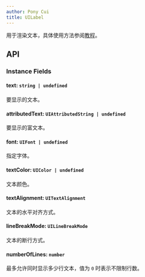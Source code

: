 ```yaml
---
author: Pony Cui
title: UILabel
---
```


用于渲染文本，具体使用方法参阅[教程](./guide-label.md)。

## API

### Instance Fields

#### text: `string | undefined`
要显示的文本。

#### attributedText: `UIAttributedString | undefined`
要显示的富文本。

#### font: `UIFont | undefined`
指定字体。

#### textColor: `UIColor | undefined`
文本颜色。

#### textAlignment: `UITextAlignment`
文本的水平对齐方式。

#### lineBreakMode: `UILineBreakMode`
文本的断行方式。

#### numberOfLines: `number`
最多允许同时显示多少行文本，值为 `0` 时表示不限制行数。